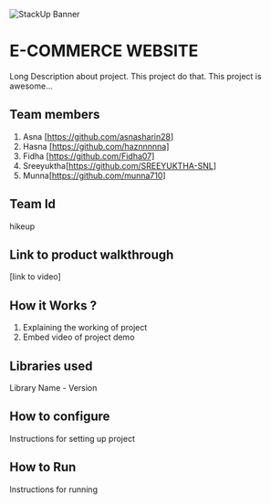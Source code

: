 ![StackUp Banner]([https://tinkerhub.frappe.cloud/files/stackup%20banner.jpeg])
# E-COMMERCE WEBSITE
Long Description about project. This project do that. This project is awesome...
## Team members
1. Asna [https://github.com/asnasharin28]
2. Hasna [https://github.com/haznnnnna]
3. Fidha [https://github.com/Fidha07]
4. Sreeyuktha[https://github.com/SREEYUKTHA-SNL]
5. Munna[https://github.com/munna710]
## Team Id
hikeup
## Link to product walkthrough
[link to video]
## How it Works ?
1. Explaining the working of project
2. Embed video of project demo
## Libraries used
Library Name - Version
## How to configure
Instructions for setting up project
## How to Run
Instructions for running
